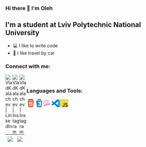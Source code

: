 ### Hi there 👋 I'm Oleh

## I'm a student at Lviv Polytechnic National University
- 💻 I like to write code
- 🚗 I like travel by car

### Connect with me:


[<img align="left" alt="VladKalachev | LinkedIn" width="22px" src="https://cdn.jsdelivr.net/npm/simple-icons@v3/icons/linkedin.svg" />][linkedin]
[<img align="left" alt="VladKalachev | Instagram" width="22px" src="https://cdn.jsdelivr.net/npm/simple-icons@v3/icons/instagram.svg" />][instagram]
[<img align="left" alt="VladKalachev | Instagram" width="22px" src="https://cdn.jsdelivr.net/npm/simple-icons@v3/icons/facebook.svg" />][facebook]

<br />

### Languages and Tools:


<img align="left" alt="HTML5" width="26px" src="https://raw.githubusercontent.com/github/explore/80688e429a7d4ef2fca1e82350fe8e3517d3494d/topics/html/html.png" />
<img align="left" alt="CSS3" width="26px" src="https://raw.githubusercontent.com/github/explore/80688e429a7d4ef2fca1e82350fe8e3517d3494d/topics/css/css.png" />
<img align="left" alt="Sass" width="26px" src="https://raw.githubusercontent.com/github/explore/80688e429a7d4ef2fca1e82350fe8e3517d3494d/topics/sass/sass.png" />
<img align="left" alt="Visual Studio Code" width="26px" src="https://raw.githubusercontent.com/github/explore/80688e429a7d4ef2fca1e82350fe8e3517d3494d/topics/visual-studio-code/visual-studio-code.png" />
<img align="left" alt="JavaScript" width="26px" src="https://raw.githubusercontent.com/github/explore/80688e429a7d4ef2fca1e82350fe8e3517d3494d/topics/javascript/javascript.png" />


<br />
<br />


| <img align="center" src="https://github-readme-stats.vercel.app/api?username=OlehYavoriv&count_private=true&show_icons=true&hide_border=true&theme=dark" /> | <img align="center" src="https://github-readme-stats.vercel.app/api/top-langs/?username=OlehYavoriv&layout=compact&hide_border=true&theme=github_dark" /> |
| ------------- | ------------- |



[linkedin]: https://www.linkedin.com/in/oleh-yavoriv-027290226/
[instagram]: https://www.instagram.com/olegyavoriv/
[facebook]: https://www.facebook.com/profile.php?id=100008920990626
